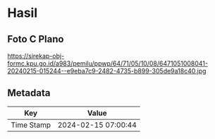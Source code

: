 # Hasil

## Foto C Plano

https://sirekap-obj-formc.kpu.go.id/a983/pemilu/ppwp/64/71/05/10/08/6471051008041-20240215-015244--e9eba7c9-2482-4735-b899-305de9a18c40.jpg


## Metadata

| Key        | Value               |
| ---------- | ------------------- |
| Time Stamp | 2024-02-15 07:00:44 |



